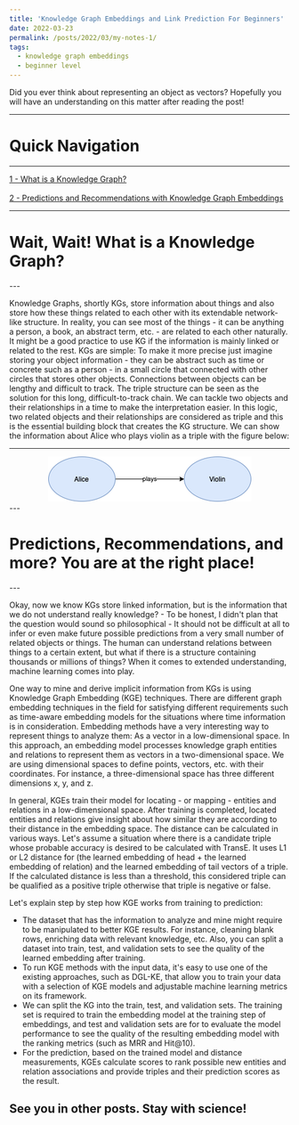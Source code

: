 ```yaml
---
title: 'Knowledge Graph Embeddings and Link Prediction For Beginners'
date: 2022-03-23
permalink: /posts/2022/03/my-notes-1/
tags:
  - knowledge graph embeddings
  - beginner level
---
```


 Did you ever think about representing an object as vectors? Hopefully you will have an understanding on this matter after reading the post!

---
<h1>Quick Navigation</h1>
<hr>
<a href="#kg">1 - What is a Knowledge Graph?</a>
<br/>
<br/>
<a href="#kge">2 - Predictions and Recommendations with Knowledge Graph Embeddings</a>
<hr>
<div id = "kg">
        <h1>Wait, Wait! What is a Knowledge Graph?</h1>
</div>
---

Knowledge Graphs, shortly KGs, store information about things and also store how these things related to each other with its extendable network-like structure. In reality, you can see most of the things - it can be anything a person, a book, an abstract term, etc. - are related to each other naturally. It might be a good practice to use KG if the information is mainly linked or related to the rest. 
KGs are simple: To make it more precise just imagine storing your object information - they can be abstract such as time or concrete such as a person - in a small circle that connected with other circles that stores other objects. Connections between objects can be lengthy and difficult to track. The triple structure can be seen as the solution for this long, difficult-to-track chain. We can tackle two objects and their relationships in a time to make the interpretation easier. In this logic, two related objects and their relationships are considered as triple and this is the essential building block that creates the KG structure. We can show the information about Alice who plays violin as a triple with the figure below:

---
<div style="text-align: center;">
  <img src='/images/triple.png'>
</div>
---
<div id = "kge">
        <h1>Predictions, Recommendations, and more? You are at the right place!</h1>
</div>
---

Okay, now we know KGs store linked information, but is the information that we do not understand really knowledge?  - To be honest, I didn't plan that the question would sound so philosophical - It should not be difficult at all to infer or even make future possible predictions from a very small number of related objects or things. The human can understand relations between things to a certain extent, but what if there is a structure containing thousands or millions of things? When it comes to extended understanding, machine learning comes into play. 

One way to mine and derive implicit information from KGs is using Knowledge Graph Embedding (KGE) techniques. There are different graph embedding techniques in the field for satisfying different requirements such as time-aware embedding models for the situations where time information is in consideration. Embedding methods have a very interesting way to represent things to analyze them: As a vector in a low-dimensional space. In this approach, an embedding model processes knowledge graph entities and relations to represent them as vectors in a two-dimensional space. We are using dimensional spaces to define points, vectors, etc. with their coordinates. For instance, a three-dimensional space has three different dimensions x, y, and z. 

In general, KGEs train their model for locating - or mapping - entities and relations in a low-dimensional space. After training is completed, located entities and relations give insight about how similar they are according to their distance in the embedding space. The distance can be calculated in various ways. Let's assume a situation where there is a candidate triple whose probable accuracy is desired to be calculated with TransE. It uses L1 or L2 distance for (the learned embedding of head + the learned embedding of relation) and the learned embedding of tail vectors of a triple. If the calculated distance is less than a threshold, this considered triple can be qualified as a positive triple otherwise that triple is negative or false.

Let's explain step by step how KGE works from training to prediction:
- The dataset that has the information to analyze and mine might require to be manipulated to better KGE results. For instance, cleaning blank rows, enriching data with relevant knowledge, etc. Also, you can split a dataset into train, test, and validation sets to see the quality of the learned embedding after training. 
- To run KGE methods with the input data, it's easy to use one of the existing approaches, such as DGL-KE, that allow you to train your data with a selection of KGE models and adjustable machine learning metrics on its framework.
- We can split the KG into the train, test, and validation sets. The training set is required to train the embedding model at the training step of embeddings, and test and validation sets are for to evaluate the model performance to see the quality of the resulting embedding model with the ranking metrics (such as MRR and Hit@10).
- For the prediction, based on the trained model and distance measurements, KGEs calculate scores to rank possible new entities and relation associations and provide triples and their prediction scores as the result.



See you in other posts. Stay with science!
------